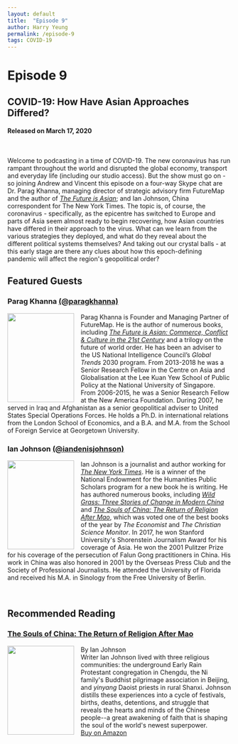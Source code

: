 ```yaml
---
layout: default
title:  "Episode 9"
author: Harry Yeung
permalink: /episode-9
tags: COVID-19
---
```

<head>
  <meta name="twitter:card" content="summary" />
  <meta name="twitter:site" content="@AsiaMattersPod" />
  <meta name="twitter:title" content="Episode 9 | COVID-19: How Have Asian Approaches Differed?" />
  <meta name="twitter:description" content="Welcome to podcasting in a time of COVID-19. The new coronavirus has run rampant throughout the world and disrupted the global economy, transport and everyday life (including our studio access). But the show must go on - so joining Andrew and Vincent this episode on a four-way Skype chat are Dr. Parag Khanna" />
  <meta name="twitter:image" content="https://user-images.githubusercontent.com/67763587/97117453-1b73b880-16c1-11eb-8dfb-30e8781bf66c.png" />
</head>

# Episode 9
## COVID-19: How Have Asian Approaches Differed?
#### Released on March 17, 2020

<div id="buzzsprout-player-3037882"></div>
<script src="https://www.buzzsprout.com/699187/3037882-covid-19-how-have-asian-approaches-differed.js?container_id=buzzsprout-player-3037882&player=small" type="text/javascript" charset="utf-8"></script>
<br>

Welcome to podcasting in a time of COVID-19. The new coronavirus has run rampant throughout the world and disrupted the global economy, transport and everyday life (including our studio access). But the show must go on - so joining Andrew and Vincent this episode on a four-way Skype chat are Dr. Parag Khanna, managing director of strategic advisory firm FutureMap and the author of [*The Future is Asian*](https://www.amazon.com/gp/product/150119626X/ref=as_li_tl?ie=UTF8&camp=1789&creative=9325&creativeASIN=150119626X&linkCode=as2&tag=asiamatterspo-20&linkId=52f5b7bf0a8f4d9d3c7c9267706d32ee); and Ian Johnson, China correspondent for The New York Times. The topic is, of course, the coronavirus - specifically, as the epicentre has switched to Europe and parts of Asia seem almost ready to begin recovering, how Asian countries have differed in their approach to the virus. What can we learn from the various strategies they deployed, and what do they reveal about the different political systems themselves? And taking out our crystal balls - at this early stage are there any clues about how this epoch-defining pandemic will affect the region's geopolitical order?

## Featured Guests

### Parag Khanna [(@paragkhanna)](https://twitter.com/paragkhanna)

<img src="https://user-images.githubusercontent.com/67763587/89873606-9243ef80-db6f-11ea-94e8-08f33f601696.png"
  style="width:150px;height:200px;margin-right:15px;"
  align="left" />
  <p>Parag Khanna is Founder and Managing Partner of FutureMap. He is the author of numerous books, including <a href="https://www.amazon.com/gp/product/150119626X/ref=as_li_tl?ie=UTF8&camp=1789&creative=9325&creativeASIN=150119626X&linkCode=as2&tag=asiamatterspo-20&linkId=52f5b7bf0a8f4d9d3c7c9267706d32ee"><i>The Future is Asian: Commerce, Conflict & Culture in the 21st Century</i></a> and a trilogy on the future of world order. He has been an adviser to the US National Intelligence Council’s <i>Global Trends</i> 2030 program. From 2013-2018 he was a Senior Research Fellow in the Centre on Asia and Globalisation at the Lee Kuan Yew School of Public Policy at the National University of Singapore. From 2006-2015, he was a Senior Research Fellow at the New America Foundation. During 2007, he served in Iraq and Afghanistan as a senior geopolitical adviser to United States Special Operations Forces. He holds a Ph.D. in international relations from the London School of Economics, and a B.A. and M.A. from the School of Foreign Service at Georgetown University.</p>

### Ian Johnson [(@iandenisjohnson)](https://twitter.com/iandenisjohnson)

<img src="https://user-images.githubusercontent.com/67763587/89875260-e64fd380-db71-11ea-8584-e6241c03e193.png"
  style="width:150px;height:200px;margin-right:15px;"
  align="left" />
  <p>Ian Johnson is a journalist and author working for <a href="https://www.nytimes.com/by/ian-johnson"><i>The New York Times</i></a>. He is a winner of the National Endowment for the Humanities Public Scholars program for a new book he is writing. He has authored numerous books, including <a href="https://www.amazon.com/gp/product/0375719199/ref=as_li_tl?ie=UTF8&camp=1789&creative=9325&creativeASIN=0375719199&linkCode=as2&tag=asiamatterspo-20&linkId=7f7adb72c6752b933b93046fdf37fb7c"><i>Wild Grass: Three Stories of Change in Modern China</i></a> and <a href="https://www.amazon.com/gp/product/0804173397/ref=as_li_tl?ie=UTF8&camp=1789&creative=9325&creativeASIN=0804173397&linkCode=as2&tag=asiamatterspo-20&linkId=afd229f80b1268a719444a0b719c2df7"><i>The Souls of China: The Return of Religion After Mao</i></a>, which was voted one of the best books of the year by <i>The Economist</i> and <i>The Christian Science Monitor</i>. In 2017, he won Stanford University's Shorenstein Journalism Award for his coverage of Asia. He won the 2001 Pulitzer Prize for his coverage of the persecution of Falun Gong practitioners in China. His work in China was also honored in 2001 by the Overseas Press Club and the Society of Professional Journalists. He attended the University of Florida and received his M.A. in Sinology from the Free University of Berlin.</p>

<br>

## Recommended Reading

### [The Souls of China: The Return of Religion After Mao](https://amzn.to/3pjnQGF)

<img src="{{site.url}}/assets/img/books/souls-of-china.png"
  style="width:150px;height:200px;margin-right:15px;"
  align="left" />
  <p>By Ian Johnson
  <br>Writer Ian Johnson lived with three religious communities: the underground Early Rain Protestant congregation in Chengdu, the Ni family's Buddhist pilgrimage association in Beijing, and <i>yinyang</i> Daoist priests in rural Shanxi. Johnson distills these experiences into a cycle of festivals, births, deaths, detentions, and struggle that reveals the hearts and minds of the Chinese people--a great awakening of faith that is shaping the soul of the world's newest superpower.
  <br><a href="https://amzn.to/3pjnQGF">Buy on Amazon</a></p>
